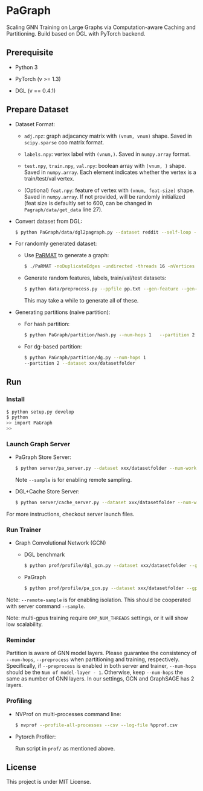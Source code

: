 # PaGraph

Scaling GNN Training on Large Graphs via Computation-aware Caching and Partitioning. Build based on DGL with PyTorch backend.

## Prerequisite

* Python 3

* PyTorch (v >= 1.3)

* DGL (v == 0.4.1)

## Prepare Dataset

* Dataset Format:

  * `adj.npz`: graph adjacancy matrix with `(vnum, vnum)` shape. Saved in `scipy.sparse` coo matrix format.

  * `labels.npy`: vertex label with `(vnum,)`. Saved in `numpy.array` format.

  * `test.npy`, `train.npy`, `val.npy`: boolean array with `(vnum, )` shape. Saved in `numpy.array`. Each element indicates whether the vertex is a train/test/val vertex.

  * (Optional) `feat.npy`: feature of vertex with `(vnum, feat-size)` shape. Saved in `numpy.array`. If not provided, will be randomly initialized (feat size is defaultly set to 600, can be changed in `Pagraph/data/get_data` line 27). 

* Convert dataset from DGL:

  ```bash
  $ python PaGraph/data/dgl2pagraph.py --dataset reddit --self-loop --out-dir /folders/to/save
  ```

* For randomly generated dataset:

  * Use [PaRMAT](https://github.com/farkhor/PaRMAT) to generate a graph:

    ```bash
    $ ./PaRMAT -noDuplicateEdges -undirected -threads 16 -nVertices 10 -nEdges 25 -output /path/to/datafolder/pp.txt

    ```
  
  * Generate random features, labels, train/val/test datasets:

    ```bash
    $ python data/preprocess.py --ppfile pp.txt --gen-feature --gen-label --gen-set --dataset xxx/datasetfolder
    ```

    This may take a while to generate all of these.

* Generating partitions (naive partition):

  * For hash partition:
    
    ```bash
    $ python PaGraph/partition/hash.py --num-hops 1   --partition 2 --dataset xxx/datasetfolder
    ```

  * For dg-based partition:

    ```bash
    $ python PaGraph/partition/dg.py --num-hops 1
    --partition 2 --dataset xxx/datasetfolder
    ```

## Run

### Install

```bash
$ python setup.py develop
$ python
>> import PaGraph
>> 
``` 

### Launch Graph Server

* PaGraph Store Server:

  ```bash
  $ python server/pa_server.py --dataset xxx/datasetfolder --num-workers [gpu-num] [--preprocess] [--sample]
  ```

  Note `--sample` is for enabling remote sampling.

* DGL+Cache Store Server:

  ```bash
  $ python server/cache_server.py --dataset xxx/datasetfolder --num-workers [gpu-num] [--preprocess] [--sample]
  ```

For more instructions, checkout server launch files.


### Run Trainer

* Graph Convolutional Network (GCN)

  * DGL benchmark

    ```bash
    $ python prof/profile/dgl_gcn.py --dataset xxx/datasetfolder --gpu [gpu indices, splitted by ','] [--preprocess] [--remote-sample]
    ```

  * PaGraph

    ```bash
    $ python prof/profile/pa_gcn.py --dataset xxx/datasetfolder --gpu [gpu indices, splitted by ','] [--preprocess] [--remote-sample]
    ```

Note: `--remote-sample` is for enabling isolation. This should be cooperated with server command `--sample`.
  
Note: multi-gpus training require `OMP_NUM_THREADS` settings, or it will show low scalability.

### Reminder

Partition is aware of GNN model layers. Please guarantee the consistency of `--num-hops`, `--preprocess` when partitioning and training, respectively. Specifically, if `--preprocess` is enabled in both server and trainer, `--num-hops` should be the `Num of model-layer - 1`. Otherwise, keep `--num-hops` the same as number of GNN layers. In our settings, GCN and GraphSAGE has 2 layers.

### Profiling

* NVProf on multi-processes command line:

  ```bash
  $ nvprof --profile-all-processes --csv --log-file %pprof.csv
  ```

* Pytorch Profiler:

  Run script in `prof/` as mentioned above.


## License

This project is under MIT License. 
